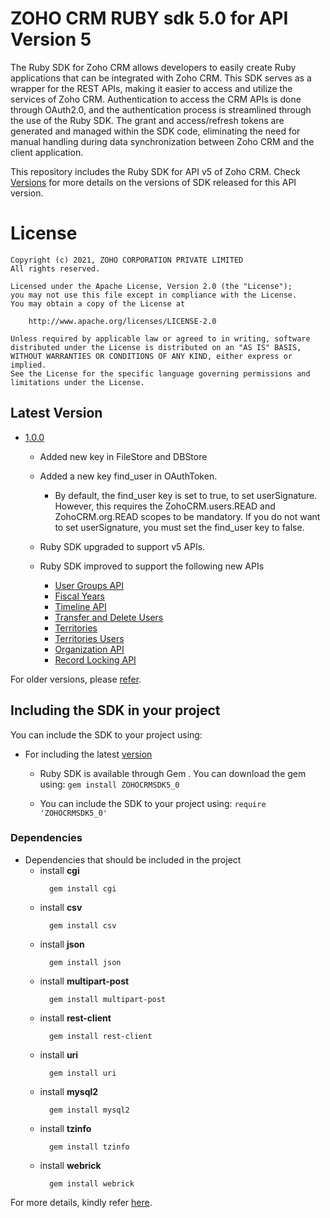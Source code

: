 # ZOHO CRM RUBY sdk 5.0 for API Version 5

The Ruby SDK for Zoho CRM allows developers to easily create Ruby applications that can be integrated with Zoho CRM. This SDK serves as a wrapper for the REST APIs, making it easier to access and utilize the services of Zoho CRM. 
Authentication to access the CRM APIs is done through OAuth2.0, and the authentication process is streamlined through the use of the Ruby SDK. The grant and access/refresh tokens are generated and managed within the SDK code, eliminating the need for manual handling during data synchronization between Zoho CRM and the client application.

This repository includes the Ruby SDK for API v5 of Zoho CRM. Check [Versions](https://github.com/zoho/zohocrm-Ruby-sdk-5.0/releases) for more details on the versions of SDK released for this API version.

License
=======

    Copyright (c) 2021, ZOHO CORPORATION PRIVATE LIMITED 
    All rights reserved. 

    Licensed under the Apache License, Version 2.0 (the "License"); 
    you may not use this file except in compliance with the License. 
    You may obtain a copy of the License at 
    
        http://www.apache.org/licenses/LICENSE-2.0 
    
    Unless required by applicable law or agreed to in writing, software 
    distributed under the License is distributed on an "AS IS" BASIS, 
    WITHOUT WARRANTIES OR CONDITIONS OF ANY KIND, either express or implied. 
    See the License for the specific language governing permissions and 
    limitations under the License.

## Latest Version

- [1.0.0](/versions/1.0.0/README.md)

    - Added new key in FileStore and DBStore

    - Added a new key find_user in OAuthToken.
      - By default, the find_user key is set to true, to set userSignature. However, this requires the ZohoCRM.users.READ and ZohoCRM.org.READ scopes to be mandatory. If you do not want to set userSignature, you must set the find_user key to false.

    - Ruby SDK upgraded to support v5 APIs.

    - Ruby SDK improved to support the following new APIs

        - [User Groups API](https://www.zoho.com/crm/developer/docs/api/v5/associated-user-count-user-group.html)
        - [Fiscal Years](https://www.zoho.com/crm/developer/docs/api/v5/get-fiscal-year.html)
        - [Timeline API](https://www.zoho.com/crm/developer/docs/api/v5/timeline-of-a-record.html)
        - [Transfer and Delete Users](https://www.zoho.com/crm/developer/docs/api/v5/transfer_records-delete_user.html)
        - [Territories](https://www.zoho.com/crm/developer/docs/api/v5/add-territories.html)
        - [Territories Users](https://www.zoho.com/crm/developer/docs/api/v5/associate-users-territory.html)
        - [Organization API](https://www.zoho.com/crm/developer/docs/api/v5/delete-org-img.html)
        - [Record Locking API](https://www.zoho.com/crm/developer/docs/api/v5/get-record-locking-info.html)


For older versions, please [refer](https://github.com/zoho/zohocrm-Ruby-sdk-5.0/releases).


## Including the SDK in your project

You can include the SDK to your project using:

- For including the latest [version](https://github.com/zoho/zohocrm-ruby-sdk-5.0/releases/tag/1.0.0)

  - Ruby SDK is available through Gem . You can download the gem using:
`gem install ZOHOCRMSDK5_0` 

  - You can include the SDK to your project using:
`require 'ZOHOCRMSDK5_0'`

### Dependencies
- Dependencies that should be included in the project
  - install **cgi**
    ```shell
      gem install cgi
    ```
  - install **csv**
    ```shell
      gem install csv
    ```
  - install **json**
    ```shell
      gem install json
    ```
  - install **multipart-post**
    ```shell
      gem install multipart-post
    ```
  - install **rest-client**
    ```shell
      gem install rest-client
    ```
  - install **uri**
    ```shell
      gem install uri
    ```
  - install **mysql2**
    ```shell
      gem install mysql2
    ```
  - install **tzinfo**
    ```shell
      gem install tzinfo
    ```
  - install **webrick**
    ```shell
      gem install webrick
    ```

For more details, kindly refer [here](/versions/1.0.0/README.md).
